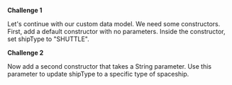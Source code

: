 <b>Challenge 1</b>
<p>Let's continue with our custom data model. We need some constructors. First, add a default constructor with no parameters. Inside the constructor, set shipType to "SHUTTLE".</p>
<b>Challenge 2</b>
<p>Now add a second constructor that takes a String parameter. Use this parameter to update shipType to a specific type of spaceship.</p>
